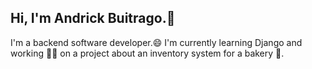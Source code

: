 ## Hi, I'm Andrick Buitrago.👋
I'm a backend software developer.😄
I'm currently learning Django and working 👨‍💻 on a project about an inventory system for a bakery 🍞.

<!--
**sterraquio/sterraquio** is a ✨ _special_ ✨ repository because its `README.md` (this file) appears on your GitHub profile.

Here are some ideas to get you started:

- 🔭 I’m currently working on ...
- 🌱 I’m currently learning ...
- 👯 I’m looking to collaborate on ...
- 🤔 I’m looking for help with ...
- 💬 Ask me about ...
- 📫 How to reach me: ...
- 😄 Pronouns: ...
- ⚡ Fun fact: ...
-->
